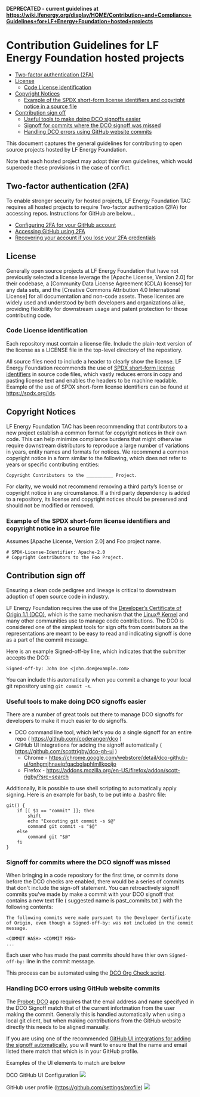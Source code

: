 **DEPRECATED - current guidelines at https://wiki.lfenergy.org/display/HOME/Contribution+and+Compliance+Guidelines+for+LF+Energy+Foundation+hosted+projects**

# Contribution Guidelines for LF Energy Foundation hosted projects

- [Two-factor authentication (2FA)](#two-factor-authentication-2fa)
- [License](#license)
  - [Code License identification](#code-license-identification)
- [Copyright Notices](#copyright-notices)
  - [Example of the SPDX short-form license identifiers and copyright notice in a source file](#example-of-the-spdx-short-form-license-identifiers-and-copyright-notice-in-a-source-file)
- [Contribution sign off](#contribution-sign-off)
  - [Useful tools to make doing DCO signoffs easier](#useful-tools-to-make-doing-dco-signoffs-easier)
  - [Signoff for commits where the DCO signoff was missed](#signoff-for-commits-where-the-dco-signoff-was-missed)
  - [Handling DCO errors using GitHub website commits](#handling-dco-errors-using-github-website-commits)

This document captures the general guidelines for contributing to open source projects hosted by LF Energy Foundation.

Note that each hosted project may adopt thier own guidelines, which would supercede these provisions in the case of conflict.

## Two-factor authentication (2FA)

To enable stronger security for hosted projects, LF Energy Foundation TAC requires all hosted projects to require Two-factor authentication (2FA) for accessing repos. Instructions for GitHub are below...

- [Configuring 2FA for your GitHub account](https://docs.github.com/en/github/authenticating-to-github/configuring-two-factor-authentication)
- [Accessing GitHub using 2FA](https://docs.github.com/en/github/authenticating-to-github/accessing-github-using-two-factor-authentication)
- [Recovering your account if you lose your 2FA credentials](https://docs.github.com/en/github/authenticating-to-github/recovering-your-account-if-you-lose-your-2fa-credentials)

## License

Generally open source projects at LF Energy Foundation that have not previously selected a license leverage the [Apache License, Version 2.0] for their codebase, a [Community Data License Agreement (CDLA) license] for any data sets, and the [Creative Commons Attribution 4.0 International License] for all documentation and non-code assets. These licenses are widely used and understood by both developers and organizations alike, providing flexibility for downstream usage and patent protection for those contributing code.

### Code License identification

Each repository must contain a license file. Include the plain-text version of the license as a LICENSE file in the top-level directory of the repostiory.

All source files need to include a header to clearly show the license. LF Energy Foundation recommends the use of [SPDX short-form license identifiers](https://spdx.org/ids) in source code files, which vastly reduces errors in copy and pasting license text and enables the headers to be machine readable. Example of the use of SPDX short-form license identifiers can be found at https://spdx.org/ids.

## Copyright Notices

LF Energy Foundation TAC has been recommending that contributors to a new project establish a common format for copyright notices in their own code. This can help minimize compliance burdens that might otherwise require downstream distributors to reproduce a large number of variations in years, entity names and formats for notices. We recommend a common copyright notice in a form similar to the following, which does not refer to years or specific contributing entities:

```
Copyright Contributors to the __________ Project.
```

For clarity, we would not recommend removing a third party’s license or copyright notice in any circumstance. If a third party dependency is added to a repository, its license and copyright notices should be preserved and should not be modified or removed.

### Example of the SPDX short-form license identifiers and copyright notice in a source file

Assumes [Apache License, Version 2.0] and Foo project name.

```
# SPDX-License-Identifier: Apache-2.0
# Copyright Contributors to the Foo Project.
```

## Contribution sign off

Ensuring a clean code pedigree and lineage is critical to downstream adoption of open source code in industry.

LF Energy Foundation requires the use of the [Developer’s Certificate of Origin 1.1 (DCO)](https://developercertificate.org/), which is the same mechanism that the [Linux® Kernel](https://git.kernel.org/pub/scm/linux/kernel/git/torvalds/linux.git/tree/Documentation/process/submitting-patches.rst#n416) and many other communities use to manage code contributions. The DCO is considered one of the simplest tools for sign offs from contributors as the representations are meant to be easy to read and indicating signoff is done as a part of the commit message.

Here is an example Signed-off-by line, which indicates that the submitter accepts the DCO:

`Signed-off-by: John Doe <john.doe@example.com>`

You can include this automatically when you commit a change to your local git repository using <code>git commit -s</code>.

### Useful tools to make doing DCO signoffs easier

There are a number of great tools out there to manage DCO signoffs for developers to make it much easier to do signoffs.

- DCO command line tool, which let's you do a single signoff for an entire repo ( https://github.com/coderanger/dco )
- GitHub UI integrations for adding the signoff automatically ( https://github.com/scottrigby/dco-gh-ui )
  - Chrome - https://chrome.google.com/webstore/detail/dco-github-ui/onhgmjhnaeipfgacbglaphlmllkpoijo
  - Firefox - https://addons.mozilla.org/en-US/firefox/addon/scott-rigby/?src=search
  
Additionally, it is possible to use shell scripting to automatically apply signing. Here is an example for bash, to be put into a .bashrc file:

```
git() {
    if [[ $1 == "commit" ]]; then
        shift
        echo "Executing git commit -s $@"
        command git commit -s "$@"
    else
        command git "$@"
    fi
}
```

### Signoff for commits where the DCO signoff was missed

When bringing in a code repository for the first time, or commits done before the DCO checks are enabled, there would be a series of commits that don't include the sign-off statement. You can retroactively signoff commits you've made by make a commit with your DCO signoff that contains a new text file ( suggested name is past_commits.txt ) with the following contents:

````
The following commits were made pursuant to the Developer Certificate of Origin, even though a Signed-off-by: was not included in the commit message.

<COMMIT HASH> <COMMIT MSG>
...
````

Each user who has made the past commits should have thier own <code>Signed-off-by:</code> line in the commit message.

This process can be automated using the [DCO Org Check script](https://github.com/jmertic/dco-org-check).

### Handling DCO errors using GitHub website commits

The [Probot: DCO](https://github.com/probot/dco) app requires that the email address and name specifyed in the DCO Signoff match that of the current infortmation from the user making the commit. Generally this is handled automatically when using a local git client, but when making contributions from the GitHub website directly this needs to be aligned manually. 

If you are using one of the recommended [GitHub UI integrations for adding the signoff automatically]( https://github.com/scottrigby/dco-gh-ui), you will want to ensure that the name and email listed there match that which is in your GitHub profile.

Examples of the UI elements to match are below

DCO GitHub UI Configuration
![](assets/dco-github-ui.png)

GitHub user profile (https://github.com/settings/profile)
![](assets/github-settings-profile.png)
